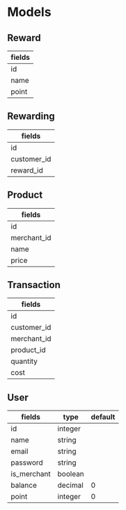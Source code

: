 # Models
## Reward
| fields      |
|-------------|
| id          |
| name        |
| point       |

## Rewarding
| fields      |
|-------------|
| id          |
| customer_id |
| reward_id   |

## Product
| fields      |
|-------------|
| id          |
| merchant_id |
| name        |
| price       |

## Transaction
| fields      |
|-------------|
| id          |
| customer_id |
| merchant_id |
| product_id  |
| quantity    |
| cost        |

## User
| fields      | type    | default |
|-------------|---------|---------|
| id          | integer |         |
| name        | string  |         |
| email       | string  |         |
| password    | string  |         |
| is_merchant | boolean |         |
| balance     | decimal | 0       |
| point       | integer | 0       |

